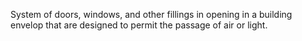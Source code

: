 System of doors, windows, and other fillings in opening in a building envelop that are designed to permit the passage of air or light.